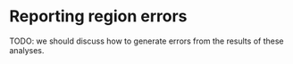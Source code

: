 # Reporting region errors

TODO: we should discuss how to generate errors from the results of these analyses.
